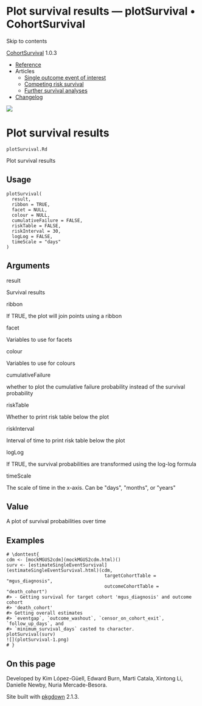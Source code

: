 # Plot survival results — plotSurvival • CohortSurvival

Skip to contents

[CohortSurvival](../index.html) 1.0.3

  * [Reference](../reference/index.html)
  * Articles
    * [Single outcome event of interest](../articles/a01_Single_event_of_interest.html)
    * [Competing risk survival](../articles/a02_Competing_risk_survival.html)
    * [Further survival analyses](../articles/a03_Further_survival_analyses.html)
  * [Changelog](../news/index.html)




![](../logo.png)

# Plot survival results

`plotSurvival.Rd`

Plot survival results

## Usage
    
    
    plotSurvival(
      result,
      ribbon = TRUE,
      facet = NULL,
      colour = NULL,
      cumulativeFailure = FALSE,
      riskTable = FALSE,
      riskInterval = 30,
      logLog = FALSE,
      timeScale = "days"
    )

## Arguments

result
    

Survival results

ribbon
    

If TRUE, the plot will join points using a ribbon

facet
    

Variables to use for facets

colour
    

Variables to use for colours

cumulativeFailure
    

whether to plot the cumulative failure probability instead of the survival probability

riskTable
    

Whether to print risk table below the plot

riskInterval
    

Interval of time to print risk table below the plot

logLog
    

If TRUE, the survival probabilities are transformed using the log-log formula

timeScale
    

The scale of time in the x-axis. Can be "days", "months", or "years"

## Value

A plot of survival probabilities over time

## Examples
    
    
    # \donttest{
    cdm <- [mockMGUS2cdm](mockMGUS2cdm.html)()
    surv <- [estimateSingleEventSurvival](estimateSingleEventSurvival.html)(cdm,
                                        targetCohortTable = "mgus_diagnosis",
                                        outcomeCohortTable = "death_cohort")
    #> - Getting survival for target cohort 'mgus_diagnosis' and outcome cohort
    #> 'death_cohort'
    #> Getting overall estimates
    #> `eventgap`, `outcome_washout`, `censor_on_cohort_exit`, `follow_up_days`, and
    #> `minimum_survival_days` casted to character.
    plotSurvival(surv)
    ![](plotSurvival-1.png)
    # }
    
    

## On this page

Developed by Kim López-Güell, Edward Burn, Marti Catala, Xintong Li, Danielle Newby, Nuria Mercade-Besora.

Site built with [pkgdown](https://pkgdown.r-lib.org/) 2.1.3.

